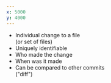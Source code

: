 ```yaml
---
x: 5000
y: 4000
---
```


* Individual change to a file<br />(or set of files)
* Uniquely identifiable
* Who made the change
* When was it made
* Can be compared to other commits<br />("diff")